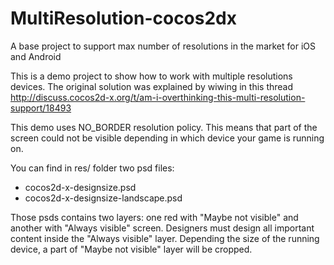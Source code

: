 # MultiResolution-cocos2dx
A base project to support max number of resolutions in the market for iOS and Android

This is a demo project to show how to work with multiple resolutions devices. The original solution was explained by wiwing in this thread http://discuss.cocos2d-x.org/t/am-i-overthinking-this-multi-resolution-support/18493

This demo uses NO_BORDER resolution policy. This means that part of the screen could not be visible depending in which device your game is running on. 

You can find in res/ folder two psd files:

- cocos2d-x-designsize.psd
- cocos2d-x-designsize-landscape.psd

Those psds contains two layers: one red with "Maybe not visible" and another with "Always visible" screen. Designers must design all important content inside the "Always visible" layer. Depending the size of the running device, a part of "Maybe not visible" layer will be cropped.

